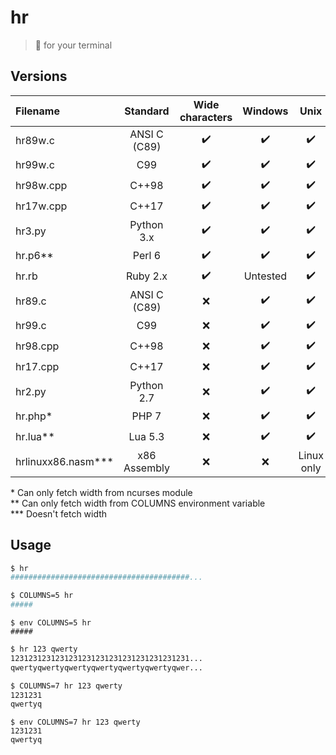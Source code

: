 # hr
> :straight_ruler: for your terminal

## Versions

|      Filename     |  Standard    |  Wide characters |      Windows     |        Unix      |
|:------------------|:------------:|:----------------:|:----------------:|:----------------:|
| hr89w.c           | ANSI C (C89) |:heavy_check_mark:|:heavy_check_mark:|:heavy_check_mark:|
| hr99w.c           | C99          |:heavy_check_mark:|:heavy_check_mark:|:heavy_check_mark:|
| hr98w.cpp         | C++98        |:heavy_check_mark:|:heavy_check_mark:|:heavy_check_mark:|
| hr17w.cpp         | C++17        |:heavy_check_mark:|:heavy_check_mark:|:heavy_check_mark:|
| hr3.py            | Python 3.x   |:heavy_check_mark:|:heavy_check_mark:|:heavy_check_mark:|
| hr.p6**           | Perl 6       |:heavy_check_mark:|:heavy_check_mark:|:heavy_check_mark:|
| hr.rb             | Ruby 2.x     |:heavy_check_mark:|     Untested     |:heavy_check_mark:|
| hr89.c            | ANSI C (C89) |        :x:       |:heavy_check_mark:|:heavy_check_mark:|
| hr99.c            | C99          |        :x:       |:heavy_check_mark:|:heavy_check_mark:|
| hr98.cpp          | C++98        |        :x:       |:heavy_check_mark:|:heavy_check_mark:|
| hr17.cpp          | C++17        |        :x:       |:heavy_check_mark:|:heavy_check_mark:|
| hr2.py            | Python 2.7   |        :x:       |:heavy_check_mark:|:heavy_check_mark:|
| hr.php*           | PHP 7        |        :x:       |:heavy_check_mark:|:heavy_check_mark:|
| hr.lua**          | Lua 5.3      |        :x:       |:heavy_check_mark:|:heavy_check_mark:| 
| hrlinuxx86.nasm***| x86 Assembly |        :x:       |        :x:       |     Linux only   | 

\* Can only fetch width from ncurses module \
\** Can only fetch width from COLUMNS environment variable \
\*** Doesn't fetch width

## Usage

```sh
$ hr
########################################...
```

```sh
$ COLUMNS=5 hr
#####
```

```fish
$ env COLUMNS=5 hr
#####
```

```sh
$ hr 123 qwerty
1231231231231231231231231231231231231231...
qwertyqwertyqwertyqwertyqwertyqwertyqwer...
```

```sh
$ COLUMNS=7 hr 123 qwerty
1231231
qwertyq
```
```fish
$ env COLUMNS=7 hr 123 qwerty
1231231
qwertyq
```
